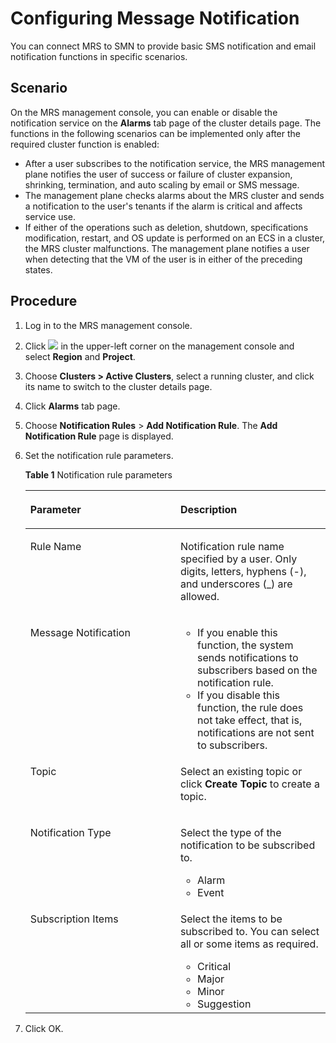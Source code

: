# Configuring Message Notification<a name="EN-US_TOPIC_0125375245"></a>

You can connect MRS to SMN to provide basic SMS notification and email notification functions in specific scenarios.

## Scenario<a name="section4424935411854"></a>

On the MRS management console, you can enable or disable the notification service on the  **Alarms**  tab page of the cluster details page. The functions in the following scenarios can be implemented only after the required cluster function is enabled:

-   After a user subscribes to the notification service, the MRS management plane notifies the user of success or failure of cluster expansion, shrinking, termination, and auto scaling by email or SMS message.
-   The management plane checks alarms about the MRS cluster and sends a notification to the user's tenants if the alarm is critical and affects service use.
-   If either of the operations such as deletion, shutdown, specifications modification, restart, and OS update is performed on an ECS in a cluster, the MRS cluster malfunctions. The management plane notifies a user when detecting that the VM of the user is in either of the preceding states.

## Procedure<a name="section2769747914132"></a>

1.  Log in to the MRS management console.
2.  Click  ![](figures/wwx437827-中软基础平台部-datasight-image-bbfbe22f-2a2d-4e1b-8f10-a7782fd1d3ed-35.png)  in the upper-left corner on the management console and select **Region** and **Project**.
3.  Choose  **Clusters \> Active Clusters**, select a running cluster, and click its name to switch to the cluster details page.
4.  Click  **Alarms**  tab page.
5.  Choose  **Notification Rules**  \>  **Add Notification Rule**. The  **Add Notification Rule**  page is displayed.
6.  Set the notification rule parameters.

    **Table  1**  Notification rule parameters

    <a name="table16966367519"></a>
    <table><thead align="left"><tr id="row156941836135115"><th class="cellrowborder" valign="top" width="50%" id="mcps1.2.3.1.1"><p id="p13694133625120"><a name="p13694133625120"></a><a name="p13694133625120"></a>Parameter</p>
    </th>
    <th class="cellrowborder" valign="top" width="50%" id="mcps1.2.3.1.2"><p id="p269413364512"><a name="p269413364512"></a><a name="p269413364512"></a>Description</p>
    </th>
    </tr>
    </thead>
    <tbody><tr id="row46951636175110"><td class="cellrowborder" valign="top" width="50%" headers="mcps1.2.3.1.1 "><p id="p16951836145117"><a name="p16951836145117"></a><a name="p16951836145117"></a>Rule Name</p>
    </td>
    <td class="cellrowborder" valign="top" width="50%" headers="mcps1.2.3.1.2 "><p id="p1469573612516"><a name="p1469573612516"></a><a name="p1469573612516"></a>Notification rule name specified by a user. Only digits, letters, hyphens (-), and underscores (_) are allowed.</p>
    </td>
    </tr>
    <tr id="row8695123635117"><td class="cellrowborder" valign="top" width="50%" headers="mcps1.2.3.1.1 "><p id="p12695336145112"><a name="p12695336145112"></a><a name="p12695336145112"></a>Message Notification</p>
    </td>
    <td class="cellrowborder" valign="top" width="50%" headers="mcps1.2.3.1.2 "><a name="ul11695183615117"></a><a name="ul11695183615117"></a><ul id="ul11695183615117"><li>If you enable this function, the system sends notifications to subscribers based on the notification rule.</li><li>If you disable this function, the rule does not take effect, that is, notifications are not sent to subscribers.</li></ul>
    </td>
    </tr>
    <tr id="row12695236135113"><td class="cellrowborder" valign="top" width="50%" headers="mcps1.2.3.1.1 "><p id="p1669563645114"><a name="p1669563645114"></a><a name="p1669563645114"></a>Topic</p>
    </td>
    <td class="cellrowborder" valign="top" width="50%" headers="mcps1.2.3.1.2 "><p id="p769583616511"><a name="p769583616511"></a><a name="p769583616511"></a>Select an existing topic or click <strong id="b36951236145112"><a name="b36951236145112"></a><a name="b36951236145112"></a>Create Topic</strong> to create a topic.</p>
    </td>
    </tr>
    <tr id="row369583618519"><td class="cellrowborder" valign="top" width="50%" headers="mcps1.2.3.1.1 "><p id="p6695173610516"><a name="p6695173610516"></a><a name="p6695173610516"></a>Notification Type</p>
    </td>
    <td class="cellrowborder" valign="top" width="50%" headers="mcps1.2.3.1.2 "><p id="p1169593685110"><a name="p1169593685110"></a><a name="p1169593685110"></a>Select the type of the notification to be subscribed to.</p>
    <a name="ul469533614517"></a><a name="ul469533614517"></a><ul id="ul469533614517"><li>Alarm</li><li>Event</li></ul>
    </td>
    </tr>
    <tr id="row26961368518"><td class="cellrowborder" valign="top" width="50%" headers="mcps1.2.3.1.1 "><p id="p1569583616511"><a name="p1569583616511"></a><a name="p1569583616511"></a>Subscription Items</p>
    </td>
    <td class="cellrowborder" valign="top" width="50%" headers="mcps1.2.3.1.2 "><p id="p116961336155119"><a name="p116961336155119"></a><a name="p116961336155119"></a>Select the items to be subscribed to. You can select all or some items as required.</p>
    <a name="ul13696153635114"></a><a name="ul13696153635114"></a><ul id="ul13696153635114"><li>Critical</li><li>Major</li><li>Minor</li><li>Suggestion</li></ul>
    </td>
    </tr>
    </tbody>
    </table>

7.  Click OK.

